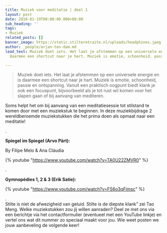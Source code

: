 ```yaml
---
title: Muziek voor meditatie | deel 1
layout: post
date: 2018-01-19T00:00:00.000+00:00
sub_heading: ''
tags:
- Muziek
related_posts: []
banner_image: https://static.stilteretraite.nl/uploads/headphines.jpeg.jpg
author: _people/arjan-ten-dam.md
lead_text: Muziek doet iets. Het laat je afstemmen op een universele energie en is
  daarmee een shortcut naar je hart. Muziek is emotie, schoonheid, passie en ....

---
```

> Muziek doet iets. Het laat je afstemmen op een universele energie en is daarmee een shortcut naar je hart. Muziek is emotie, schoonheid, passie en ontspanning. Vanuit een praktisch oogpunt biedt klank je ook een focuspunt, bijvoorbeeld als je tot rust wil komen voor het slapen gaan of bij aanvang van mediteren.

Soms helpt het om bij aanvang van een meditatiesessie tot stilstand te komen door met een muziekstuk te beginnen. In deze muziekbijdrage 2 wereldberoemde muziekstukken die het prima doen als opmaat naar een meditatie!

.

**Spiegel im Spiegel (Arvo Pärt):**

By Filipe Melo & Ana Cláudia

{% youtube "https://www.youtube.com/watch?v=TA0U22ZMVR0" %}

.

**Gymnopédies 1, 2 & 3 (Erik Satie):**

{% youtube "https://www.youtube.com/watch?v=FS6o3qFimsc" %}

.  
Stilte is niet de afwezigheid van geluid. Stilte is de diepste klank” zei Tao Meng. Welke muziekstukken zou jij willen aanraden? Deel ze met ons via een berichtje via het contactformulier (eventueel met een YouTube linkje) en vertel ons wat dit nummer zo speciaal maakt voor jou. Wie weet posten we jouw aanbeveling de volgende keer!
